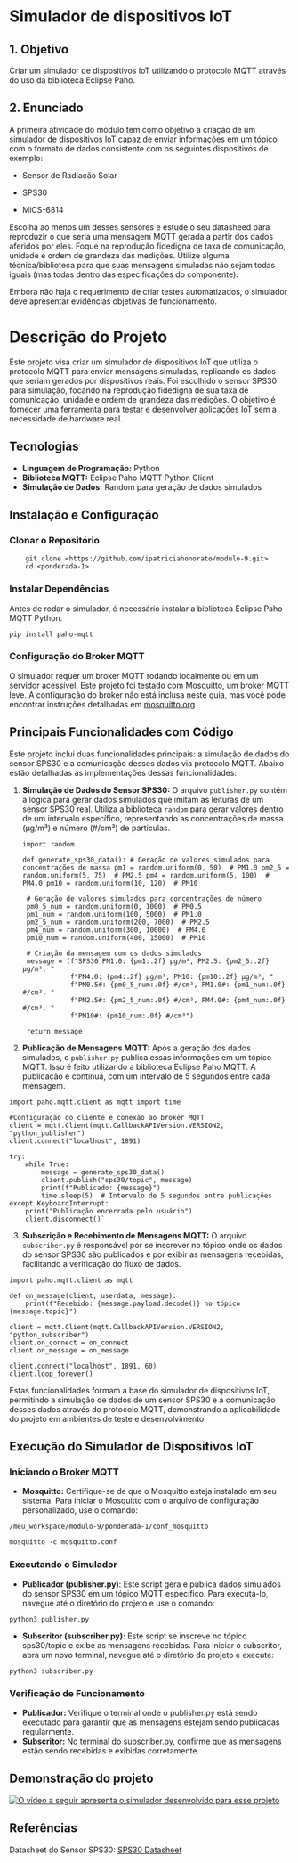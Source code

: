 # Simulador de dispositivos IoT

## 1. Objetivo
Criar um simulador de dispositivos IoT utilizando o protocolo MQTT através do uso da biblioteca Eclipse Paho.

## 2. Enunciado
A primeira atividade do módulo tem como objetivo a criação de um simulador de dispositivos IoT capaz de enviar informações em um tópico com o formato de dados consistente com os seguintes dispositivos de exemplo:

- Sensor de Radiação Solar

- SPS30

- MiCS-6814

Escolha ao menos um desses sensores e estude o seu datasheed para reproduzir o que seria uma mensagem MQTT gerada a partir dos dados aferidos por eles. Foque na reprodução fidedigna de taxa de comunicação, unidade e ordem de grandeza das medições. Utilize alguma técnica/biblioteca para que suas mensagens simuladas não sejam todas iguais (mas todas dentro das especificações do componente).

Embora não haja o requerimento de criar testes automatizados, o simulador deve apresentar evidências objetivas de funcionamento.

# Descrição do Projeto

Este projeto visa criar um simulador de dispositivos IoT que utiliza o protocolo MQTT para enviar mensagens simuladas, replicando os dados que seriam gerados por dispositivos reais. Foi escolhido o sensor SPS30 para simulação, focando na reprodução fidedigna de sua taxa de comunicação, unidade e ordem de grandeza das medições. O objetivo é fornecer uma ferramenta para testar e desenvolver aplicações IoT sem a necessidade de hardware real.

## Tecnologias

- **Linguagem de Programação:** Python
- **Biblioteca MQTT:** Eclipse Paho MQTT Python Client
- **Simulação de Dados:** Random para geração de dados simulados

## Instalação e Configuração

### Clonar o Repositório
        git clone <https://github.com/ipatriciahonorato/modulo-9.git>
	    cd <ponderada-1>
### Instalar Dependências
Antes de rodar o simulador, é necessário instalar a biblioteca Eclipse Paho MQTT Python.

    pip install paho-mqtt

### Configuração do Broker MQTT
O simulador requer um broker MQTT rodando localmente ou em um servidor acessível. Este projeto foi testado com Mosquitto, um broker MQTT leve. A configuração do broker não está inclusa neste guia, mas você pode encontrar instruções detalhadas em [mosquitto.org](https://mosquitto.org/)

## Principais Funcionalidades com Código
Este projeto inclui duas funcionalidades principais: a simulação de dados do sensor SPS30 e a comunicação desses dados via protocolo MQTT. Abaixo estão detalhadas as implementações dessas funcionalidades:

1. **Simulação de Dados do Sensor SPS30:** O arquivo `publisher.py` contém a lógica para gerar dados simulados que imitam as leituras de um sensor SPS30 real. Utiliza a biblioteca `random` para gerar valores dentro de um intervalo específico, representando as concentrações de massa (µg/m³) e número (#/cm³) de partículas.

    `import random`
    
    `def generate_sps30_data():
        # Geração de valores simulados para concentrações de massa
        pm1 = random.uniform(0, 50)  # PM1.0
        pm2_5 = random.uniform(5, 75)  # PM2.5
        pm4 = random.uniform(5, 100)  # PM4.0
        pm10 = random.uniform(10, 120)  # PM10`
    
        # Geração de valores simulados para concentrações de número
        pm0_5_num = random.uniform(0, 1000)  # PM0.5
        pm1_num = random.uniform(100, 5000)  # PM1.0
        pm2_5_num = random.uniform(200, 7000)  # PM2.5
        pm4_num = random.uniform(300, 10000)  # PM4.0
        pm10_num = random.uniform(400, 15000)  # PM10
    
        # Criação da mensagem com os dados simulados
        message = (f"SPS30 PM1.0: {pm1:.2f} µg/m³, PM2.5: {pm2_5:.2f} µg/m³, "
                   f"PM4.0: {pm4:.2f} µg/m³, PM10: {pm10:.2f} µg/m³, "
                   f"PM0.5#: {pm0_5_num:.0f} #/cm³, PM1.0#: {pm1_num:.0f} #/cm³, "
                   f"PM2.5#: {pm2_5_num:.0f} #/cm³, PM4.0#: {pm4_num:.0f} #/cm³, "
                   f"PM10#: {pm10_num:.0f} #/cm³")
    
        return message

2. **Publicação de Mensagens MQTT:** Após a geração dos dados simulados, o `publisher.py` publica essas informações em um tópico MQTT. Isso é feito utilizando a biblioteca Eclipse Paho MQTT. A publicação é contínua, com um intervalo de 5 segundos entre cada mensagem.

`import paho.mqtt.client as mqtt
    import time`
    
    #Configuração do cliente e conexão ao broker MQTT
    client = mqtt.Client(mqtt.CallbackAPIVersion.VERSION2, "python_publisher")
    client.connect("localhost", 1891)  
    
    try:
        while True:
            message = generate_sps30_data()
            client.publish("sps30/topic", message)
            print(f"Publicado: {message}")
            time.sleep(5)  # Intervalo de 5 segundos entre publicações
    except KeyboardInterrupt:
        print("Publicação encerrada pelo usuário")
        client.disconnect()`
   
3. **Subscrição e Recebimento de Mensagens MQTT:** O arquivo `subscriber.py` é responsável por se inscrever no tópico onde os dados do sensor SPS30 são publicados e por exibir as mensagens recebidas, facilitando a verificação do fluxo de dados.

`import paho.mqtt.client as mqtt`

    def on_message(client, userdata, message):
        print(f"Recebido: {message.payload.decode()} no tópico {message.topic}")
    
    client = mqtt.Client(mqtt.CallbackAPIVersion.VERSION2, "python_subscriber")
    client.on_connect = on_connect
    client.on_message = on_message
    
    client.connect("localhost", 1891, 60)
    client.loop_forever()
   
Estas funcionalidades formam a base do simulador de dispositivos IoT, permitindo a simulação de dados de um sensor SPS30 e a comunicação desses dados através do protocolo MQTT, demonstrando a aplicabilidade do projeto em ambientes de teste e desenvolvimento

## Execução do Simulador de Dispositivos IoT

### Iniciando o Broker MQTT
- **Mosquitto:** Certifique-se de que o Mosquitto esteja instalado em seu sistema. Para iniciar o Mosquitto com o arquivo de configuração personalizado, use o comando:

`/meu_workspace/modulo-9/ponderada-1/conf_mosquitto`

`mosquitto -c mosquitto.conf`

### Executando o Simulador
- **Publicador (publisher.py)**: Este script gera e publica dados simulados do sensor SPS30 em um tópico MQTT específico. Para executá-lo, navegue até o diretório do projeto e use o comando:

`python3 publisher.py
`
- **Subscritor (subscriber.py):** Este script se inscreve no tópico sps30/topic e exibe as mensagens recebidas. Para iniciar o subscritor, abra um novo terminal, navegue até o diretório do projeto e execute:


`python3 subscriber.py
`
### Verificação de Funcionamento
- **Publicador:** Verifique o terminal onde o publisher.py está sendo executado para garantir que as mensagens estejam sendo publicadas regularmente.
- **Subscritor:** No terminal do subscriber.py, confirme que as mensagens estão sendo recebidas e exibidas corretamente.

## Demonstração do projeto

[![O vídeo a seguir apresenta o simulador desenvolvido para esse projeto](https://i3.ytimg.com/vi/Z0yaUPNVQaA/maxresdefault.jpg)](https://youtu.be/Z0yaUPNVQaA)

## Referências
Datasheet do Sensor SPS30: [SPS30 Datasheet](https://www.alldatasheet.com/view.jsp?Searchword=Sps30%20datasheet&gad_source=1&gclid=CjwKCAiA7t6sBhAiEiwAsaieYhkbnMeIYLDdvsNp4culvHNBwikKTM4QvT16S8ImRQTC9o1Dl6LQ-BoCe8cQAvD_BwE)




